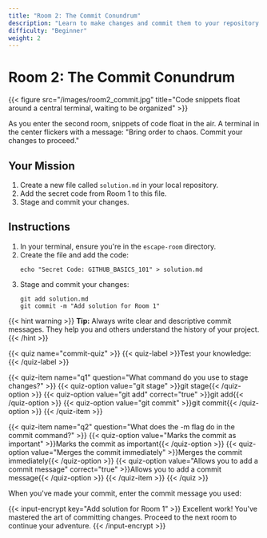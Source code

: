 ```yaml
---
title: "Room 2: The Commit Conundrum"
description: "Learn to make changes and commit them to your repository."
difficulty: "Beginner"
weight: 2
---
```


# Room 2: The Commit Conundrum

{{< figure src="/images/room2_commit.jpg" title="Code snippets float around a central terminal, waiting to be organized" >}}

As you enter the second room, snippets of code float in the air. A terminal in the center flickers with a message: "Bring order to chaos. Commit your changes to proceed."

## Your Mission

1. Create a new file called `solution.md` in your local repository.
2. Add the secret code from Room 1 to this file.
3. Stage and commit your changes.

## Instructions

1. In your terminal, ensure you're in the `escape-room` directory.
2. Create the file and add the code:
   ```
   echo "Secret Code: GITHUB_BASICS_101" > solution.md
   ```
3. Stage and commit your changes:
   ```
   git add solution.md
   git commit -m "Add solution for Room 1"
   ```

{{< hint warning >}}
**Tip:** Always write clear and descriptive commit messages. They help you and others understand the history of your project.
{{< /hint >}}

{{< quiz name="commit-quiz" >}}
{{< quiz-label >}}Test your knowledge:{{< /quiz-label >}}

{{< quiz-item name="q1" question="What command do you use to stage changes?" >}}
{{< quiz-option value="git stage" >}}git stage{{< /quiz-option >}}
{{< quiz-option value="git add" correct="true" >}}git add{{< /quiz-option >}}
{{< quiz-option value="git commit" >}}git commit{{< /quiz-option >}}
{{< /quiz-item >}}

{{< quiz-item name="q2" question="What does the -m flag do in the commit command?" >}}
{{< quiz-option value="Marks the commit as important" >}}Marks the commit as important{{< /quiz-option >}}
{{< quiz-option value="Merges the commit immediately" >}}Merges the commit immediately{{< /quiz-option >}}
{{< quiz-option value="Allows you to add a commit message" correct="true" >}}Allows you to add a commit message{{< /quiz-option >}}
{{< /quiz-item >}}
{{< /quiz >}}

When you've made your commit, enter the commit message you used:

{{< input-encrypt key="Add solution for Room 1" >}}
Excellent work! You've mastered the art of committing changes. Proceed to the next room to continue your adventure.
{{< /input-encrypt >}}